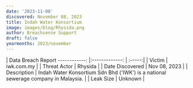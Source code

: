 ```yaml
---
date: '2023-11-08'
discovered: November 08, 2023
title: Indah Water Konsortium
image: images/blog/Rhysida.png
author: Breachsense Support
draft: false
yearmonths: 2023/november
---
```



| Data Breach Report
------------:     |:-------------:    | :-----:|
| Victim      | iwk.com.my      | 
| Threat Actor      | Rhysida      | 
| Date Discovered      | Nov 08, 2023      | 
| Description      | Indah Water Konsortium Sdn Bhd ('IWK') is a national sewerage company in Malaysia.      | 
| Leak Size      | Unknown      | 

